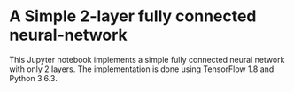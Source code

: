 # A Simple 2-layer fully connected neural-network

This Jupyter notebook implements a simple fully connected neural network with only 2 layers. The implementation is done using TensorFlow 1.8 and Python 3.6.3. 
